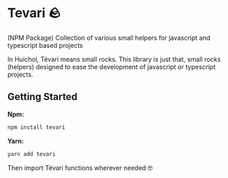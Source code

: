 # Tevari 🪨

(NPM Package) Collection of various small helpers for javascript and typescript based projects

In Huichol, Tévari means small rocks. This library is just that, small rocks (helpers) designed to ease the development of javascript or typescript projects.

## Getting Started

**Npm:**

```sh
npm install tevari
```

**Yarn:**

```sh
yarn add tevari
```

Then import Tévari functions wherever needed 🤓
